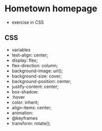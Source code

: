 # Hometown homepage

- exercise in CSS

## CSS

- variables
- text-align: center;
- display: flex;
- flex-direction: column;
- background-image: url();
- background-size: cover;
- background-position: center;
- justify-content: center;
- box-shadow:
- :hover
- color: inherit;
- align-items: center;
- animation:
- @keyframes
- transform: rotate();
